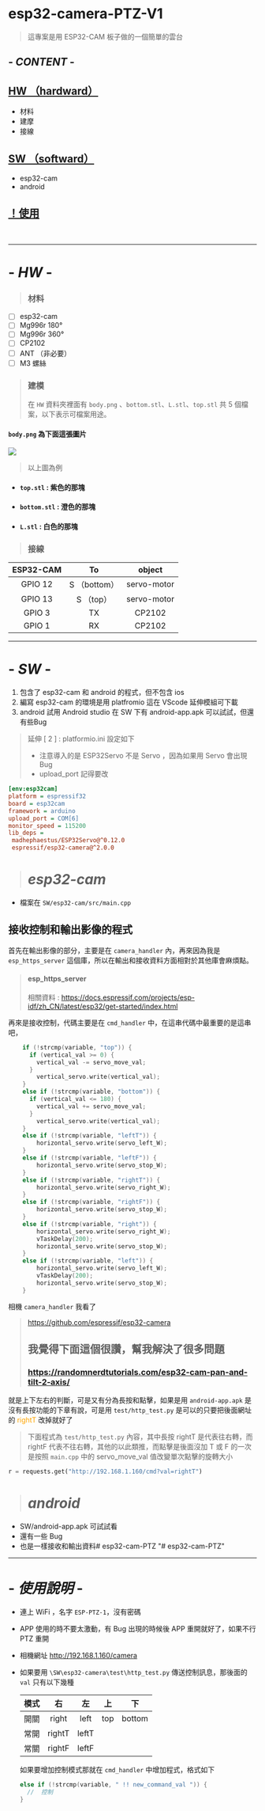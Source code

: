 esp32-camera-PTZ-V1
===
>
> 這專案是用 ESP32-CAM 板子做的一個簡單的雲台


## - ***CONTENT*** -

## [HW （hardward）](#hw)
- 材料
- 建摩
- 接線

## [SW （softward）](#sw) 

- esp32-cam
- android



##  [！使用](#使用說明)

<br/>

---

# - ***HW*** -

> ### 材料

- [ ] esp32-cam
- [ ] Mg996r 180°
- [ ] Mg996r 360°
- [ ] CP2102
- [ ] ANT （非必要）
- [ ] M3 螺絲

> ### 建模
>
>在 `HW` 資料夾裡面有 `body.png` 、`bottom.stl`、`L.stl`、`top.stl` 共 5 個檔案，以下表示可檔案用途。

#### ` body.png ` 為下面這張圖片

<img src="HW\body.png"> 

> 以上圖為例

- #### `top.stl` : 紫色的那塊

- #### ` bottom.stl ` : 澄色的那塊

- #### ` L.stl ` : 白色的那塊

> ### 接線

| ESP32-CAM | To |object
| :--:  | :--: | :--:
| GPIO 12 | S （bottom）| servo-motor
| GPIO 13 | S （top）| servo-motor
| GPIO 3  | TX | CP2102
| GPIO 1  | RX | CP2102

---

# - ***SW*** -

1. 包含了 esp32-cam 和 android 的程式，但不包含 ios
2. 編寫 esp32-cam 的環境是用 platfromio 這在 VScode 延伸模組可下載
3. android 試用 Android studio 在 SW 下有 android-app.apk 可以試試，但還有些Bug

> 延伸 [ 2 ]  : platformio.ini 設定如下
>
> - 注意導入的是 ESP32Servo 不是 Servo ，因為如果用 Servo 會出現 Bug
> - upload_port 記得要改
>
```ini
[env:esp32cam]
platform = espressif32
board = esp32cam
framework = arduino
upload_port = COM[6]
monitor_speed = 115200
lib_deps = 
 madhephaestus/ESP32Servo@^0.12.0
 espressif/esp32-camera@^2.0.0 
```

> # ***esp32-cam***

- 檔案在 `SW/esp32-cam/src/main.cpp`

## 接收控制和輸出影像的程式

首先在輸出影像的部分，主要是在 `camera_handler` 內，再來因為我是 `esp_https_server` 這個庫，所以在輸出和接收資料方面相對於其他庫會麻煩點。

> #### esp_https_server
> 相關資料 : https://docs.espressif.com/projects/esp-idf/zh_CN/latest/esp32/get-started/index.html


再來是接收控制，代碼主要是在 ` cmd_handler ` 中，在這串代碼中最重要的是這串吧，

```cpp
    if (!strcmp(variable, "top")) {
      if (vertical_val >= 0) {
        vertical_val -= servo_move_val;
      }
        vertical_servo.write(vertical_val);
    }
    else if (!strcmp(variable, "bottom")) {
      if (vertical_val <= 180) {
        vertical_val += servo_move_val;
      }
        vertical_servo.write(vertical_val);
    }
    else if (!strcmp(variable, "leftT")) {
        horizontal_servo.write(servo_left_W);
    }
    else if (!strcmp(variable, "leftF")) {
        horizontal_servo.write(servo_stop_W);
    }
    else if (!strcmp(variable, "rightT")) {
        horizontal_servo.write(servo_right_W);
    }
    else if (!strcmp(variable, "rightF")) {
        horizontal_servo.write(servo_stop_W);
    }
    else if (!strcmp(variable, "right")) {
        horizontal_servo.write(servo_right_W);
        vTaskDelay(200);
        horizontal_servo.write(servo_stop_W);
    }
    else if (!strcmp(variable, "left")) {
        horizontal_servo.write(servo_left_W);
        vTaskDelay(200);
        horizontal_servo.write(servo_stop_W);
    }
```  
相機 `camera_handler` 我看了
> https://github.com/espressif/esp32-camera             
> ## 我覺得下面這個很讚，幫我解決了很多問題     
> ### https://randomnerdtutorials.com/esp32-cam-pan-and-tilt-2-axis/
>

就是上下左右的判斷，可是又有分為長按和點擊，如果是用 `android-app.apk` 是沒有長按功能的下章有說，可是用 ` test/http_test.py ` 是可以的只要把後面網址的 <font color="orange">rightT</font> 改掉就好了

> 下面程式為 ` test/http_test.py ` 內容，其中長按 rightT 是代表往右轉，而 rightF 代表不往右轉，其他的以此類推，而點擊是後面沒加 T 或 F 的一次是按照 ` main.cpp ` 中的 servo_move_val 值改變單次點擊的旋轉大小

```py
r = requests.get("http://192.168.1.160/cmd?val=rightT")
```



> # ***android***

- SW/android-app.apk 可試試看
- 還有一些 Bug
- 也是一樣接收和輸出資料# esp32-cam-PTZ
"# esp32-cam-PTZ"

---

# - ***使用說明*** -


-  連上 WiFi ，名字 `ESP-PTZ-1`，沒有密碼
- APP 使用的時不要太激動，有 Bug 出現的時候後 APP 重開就好了，如果不行 PTZ 重開
- 相機網址 http://192.168.1.160/camera
-  如果要用 ` \SW\esp32-camera\test\http_test.py ` 傳送控制訊息，那後面的 `val` 只有以下幾種
    
    | 模式 | 右 | 左 | 上 | 下
    | :--:  | :--: | :--: | :--: | :--:
    | 開關 | right | left | top | bottom
    | 常開 | rightT | leftT
    | 常關 | rightF | leftF  

    如果要增加控制模式那就在 `cmd_handler` 中增加程式，格式如下

    ```cpp
    else if (!strcmp(variable, " !! new_command_val ")) {
      //  控制
    }
    ```

